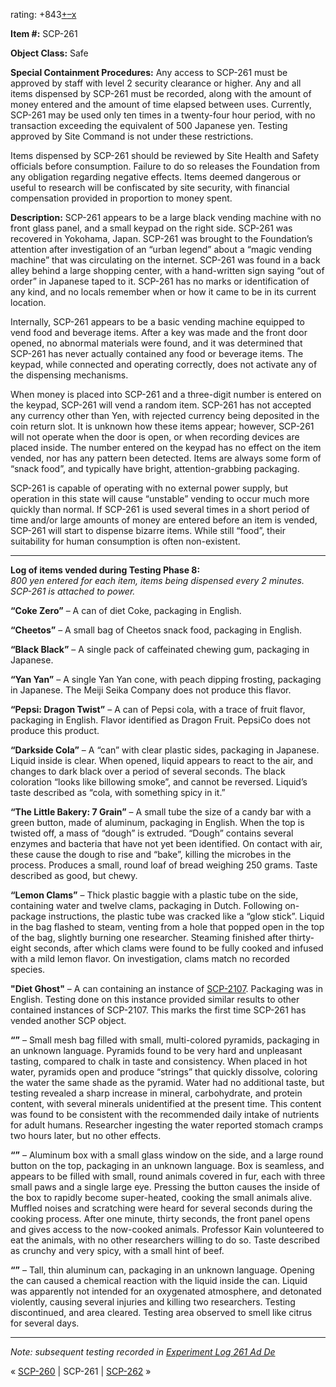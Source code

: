 rating: +843[+](javascript:; "I like it")[–](javascript:; "I don't like it")[x](javascript:; "Cancel my vote")

**Item #:** SCP-261

**Object Class:** Safe

**Special Containment Procedures:** Any access to SCP-261 must be approved by staff with level 2 security clearance or higher. Any and all items dispensed by SCP-261 must be recorded, along with the amount of money entered and the amount of time elapsed between uses. Currently, SCP-261 may be used only ten times in a twenty-four hour period, with no transaction exceeding the equivalent of 500 Japanese yen. Testing approved by Site Command is not under these restrictions.

Items dispensed by SCP-261 should be reviewed by Site Health and Safety officials before consumption. Failure to do so releases the Foundation from any obligation regarding negative effects. Items deemed dangerous or useful to research will be confiscated by site security, with financial compensation provided in proportion to money spent.

**Description:** SCP-261 appears to be a large black vending machine with no front glass panel, and a small keypad on the right side. SCP-261 was recovered in Yokohama, Japan. SCP-261 was brought to the Foundation’s attention after investigation of an “urban legend” about a “magic vending machine” that was circulating on the internet. SCP-261 was found in a back alley behind a large shopping center, with a hand-written sign saying “out of order” in Japanese taped to it. SCP-261 has no marks or identification of any kind, and no locals remember when or how it came to be in its current location.

Internally, SCP-261 appears to be a basic vending machine equipped to vend food and beverage items. After a key was made and the front door opened, no abnormal materials were found, and it was determined that SCP-261 has never actually contained any food or beverage items. The keypad, while connected and operating correctly, does not activate any of the dispensing mechanisms.

When money is placed into SCP-261 and a three-digit number is entered on the keypad, SCP-261 will vend a random item. SCP-261 has not accepted any currency other than Yen, with rejected currency being deposited in the coin return slot. It is unknown how these items appear; however, SCP-261 will not operate when the door is open, or when recording devices are placed inside. The number entered on the keypad has no effect on the item vended, nor has any pattern been detected. Items are always some form of “snack food”, and typically have bright, attention-grabbing packaging.

SCP-261 is capable of operating with no external power supply, but operation in this state will cause “unstable” vending to occur much more quickly than normal. If SCP-261 is used several times in a short period of time and/or large amounts of money are entered before an item is vended, SCP-261 will start to dispense bizarre items. While still “food”, their suitability for human consumption is often non-existent.

* * *

**Log of items vended during Testing Phase 8:**  
_800 yen entered for each item, items being dispensed every 2 minutes. SCP-261 is attached to power._

**“Coke Zero”** – A can of diet Coke, packaging in English.

**“Cheetos”** – A small bag of Cheetos snack food, packaging in English.

**“Black Black”** – A single pack of caffeinated chewing gum, packaging in Japanese.

**“Yan Yan”** – A single Yan Yan cone, with peach dipping frosting, packaging in Japanese. The Meiji Seika Company does not produce this flavor.

**“Pepsi: Dragon Twist”** – A can of Pepsi cola, with a trace of fruit flavor, packaging in English. Flavor identified as Dragon Fruit. PepsiCo does not produce this product.

**“Darkside Cola”** – A “can” with clear plastic sides, packaging in Japanese. Liquid inside is clear. When opened, liquid appears to react to the air, and changes to dark black over a period of several seconds. The black coloration “looks like billowing smoke”, and cannot be reversed. Liquid’s taste described as “cola, with something spicy in it.”

**“The Little Bakery: 7 Grain”** – A small tube the size of a candy bar with a green button, made of aluminum, packaging in English. When the top is twisted off, a mass of “dough” is extruded. “Dough” contains several enzymes and bacteria that have not yet been identified. On contact with air, these cause the dough to rise and “bake”, killing the microbes in the process. Produces a small, round loaf of bread weighing 250 grams. Taste described as good, but chewy.

**“Lemon Clams”** – Thick plastic baggie with a plastic tube on the side, containing water and twelve clams, packaging in Dutch. Following on-package instructions, the plastic tube was cracked like a “glow stick”. Liquid in the bag flashed to steam, venting from a hole that popped open in the top of the bag, slightly burning one researcher. Steaming finished after thirty-eight seconds, after which clams were found to be fully cooked and infused with a mild lemon flavor. On investigation, clams match no recorded species.

**"Diet Ghost"** – A can containing an instance of [SCP-2107](/scp-2107). Packaging was in English. Testing done on this instance provided similar results to other contained instances of SCP-2107. This marks the first time SCP-261 has vended another SCP object.

**“<Unknown>”** – Small mesh bag filled with small, multi-colored pyramids, packaging in an unknown language. Pyramids found to be very hard and unpleasant tasting, compared to chalk in taste and consistency. When placed in hot water, pyramids open and produce “strings” that quickly dissolve, coloring the water the same shade as the pyramid. Water had no additional taste, but testing revealed a sharp increase in mineral, carbohydrate, and protein content, with several minerals unidentified at the present time. This content was found to be consistent with the recommended daily intake of nutrients for adult humans. Researcher ingesting the water reported stomach cramps two hours later, but no other effects.

**“<Unknown>”** – Aluminum box with a small glass window on the side, and a large round button on the top, packaging in an unknown language. Box is seamless, and appears to be filled with small, round animals covered in fur, each with three small paws and a single large eye. Pressing the button causes the inside of the box to rapidly become super-heated, cooking the small animals alive. Muffled noises and scratching were heard for several seconds during the cooking process. After one minute, thirty seconds, the front panel opens and gives access to the now-cooked animals. Professor Kain volunteered to eat the animals, with no other researchers willing to do so. Taste described as crunchy and very spicy, with a small hint of beef.

**“<Unknown>”** – Tall, thin aluminum can, packaging in an unknown language. Opening the can caused a chemical reaction with the liquid inside the can. Liquid was apparently not intended for an oxygenated atmosphere, and detonated violently, causing several injuries and killing two researchers. Testing discontinued, and area cleared. Testing area observed to smell like citrus for several days.

* * *

_Note: subsequent testing recorded in [Experiment Log 261 Ad De](/experiment-log-261-ad-de)_

« [SCP-260](/scp-260) | SCP-261 | [SCP-262](/scp-262) »